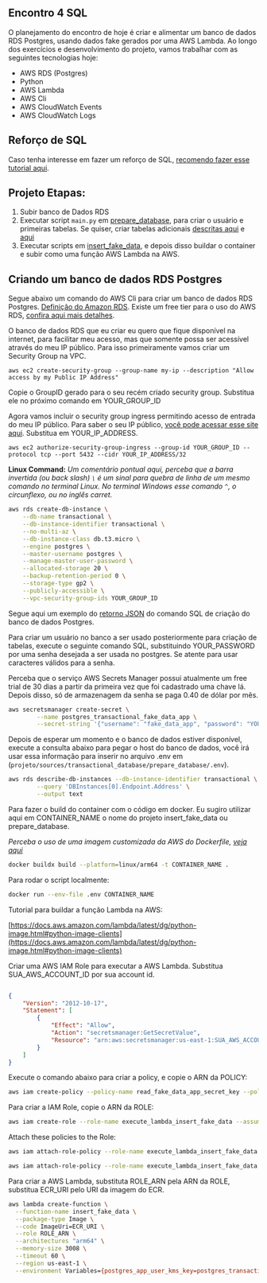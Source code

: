 ## Encontro 4 SQL

O planejamento do encontro de hoje é criar e alimentar um banco de dados RDS Postgres, usando dados fake gerados por uma AWS Lambda. Ao longo dos exercícios e desenvolvimento do projeto, vamos trabalhar com as seguintes tecnologias hoje:

- AWS RDS (Postgres)
- Python
- AWS Lambda
- AWS Cli
- AWS CloudWatch Events
- AWS CloudWatch Logs


## Reforço de SQL

Caso tenha interesse em fazer um reforço de SQL, [recomendo fazer esse tutorial aqui](https://www.w3schools.com/sql/default.asp).

## Projeto Etapas:

1. Subir banco de Dados RDS
2. Executar script `main.py` em [prepare_database](../../projeto/sources/transactional_database/prepare_database), para criar o usuário e primeiras tabelas. Se quiser, criar tabelas adicionais [descritas aqui](../../projeto/sources/transactional_database/database_structure.dbml) e [aqui](../../projeto/sources/transactional_database/database_structure.png)
3. Executar scripts em [insert_fake_data](../../projeto/sources/transactional_database/insert_fake_data), e depois disso buildar o container e subir como uma função AWS Lambda na AWS.

## Criando um banco de dados RDS Postgres

Segue abaixo um comando do AWS Cli para criar um banco de dados RDS Postgres. [Definição do Amazon RDS](https://docs.aws.amazon.com/AmazonRDS/latest/UserGuide/Welcome.html). Existe um free tier para o uso do AWS RDS, [confira aqui mais detalhes](https://aws.amazon.com/rds/free/).

O banco de dados RDS que eu criar eu quero que fique disponível na internet, para facilitar meu acesso, mas que somente possa ser acessível através do meu IP público. Para isso primeiramente vamos criar um Security Group na VPC.

`aws ec2 create-security-group --group-name my-ip --description "Allow access by my Public IP Address"`

Copie o GroupID gerado para o seu recém criado security group. Substitua ele no próximo comando em YOUR_GROUP_ID

Agora vamos incluir o security group ingress permitindo acesso de entrada do meu IP público. Para saber o seu IP público, [você pode acessar esse site aqui](https://meuip.com.br/). Substitua em YOUR_IP_ADDRESS.

`aws ec2 authorize-security-group-ingress --group-id YOUR_GROUP_ID --protocol tcp --port 5432 --cidr YOUR_IP_ADDRESS/32`

**Linux Command:**
_Um comentário pontual aqui, perceba que a barra invertida (ou back slash) `\` é um sinal para quebra de linha de um mesmo comando no terminal Linux._
_No terminal Windows esse comando `^`, o circunflexo, ou no inglês carret._

```bash
aws rds create-db-instance \
    --db-name transactional \
    --db-instance-identifier transactional \
    --no-multi-az \
    --db-instance-class db.t3.micro \
    --engine postgres \
    --master-username postgres \
    --manage-master-user-password \
    --allocated-storage 20 \
    --backup-retention-period 0 \
    --storage-type gp2 \
    --publicly-accessible \
    --vpc-security-group-ids YOUR_GROUP_ID
```

Segue aqui um exemplo do [retorno JSON](./create_rds.json) do comando SQL de criação do banco de dados Postgres.

Para criar um usuário no banco a ser usado posteriormente para criação de tabelas, execute o seguinte comando SQL,
 substituindo YOUR_PASSWORD por uma senha desejada a ser usada no postgres. Se atente para usar caracteres válidos
 para a senha.

Perceba que o serviço AWS Secrets Manager possui atualmente um free trial de 30 dias a partir da primeira vez que foi
 cadastrado uma chave lá. Depois disso, só de armazenagem da senha se paga 0.40 de dólar por mês.

```bash
aws secretsmanager create-secret \
        --name postgres_transactional_fake_data_app \
        --secret-string '{"username": "fake_data_app", "password": "YOUR_PASSWORD"}'
```

Depois de esperar um momento e o banco de dados estiver disponível, execute a consulta abaixo para pegar o host
 do banco de dados, você irá usar essa informação para inserir no arquivo .env em (`projeto/sources/transactional_database/prepare_database/.env`).

```bash
aws rds describe-db-instances --db-instance-identifier transactional \
        --query 'DBInstances[0].Endpoint.Address' \
        --output text
```

Para fazer o build do container com o código em docker. Eu sugiro utilizar aqui em CONTAINER_NAME
o nome do projeto insert_fake_data ou prepare_database.

_Perceba o uso de uma imagem customizada da AWS do Dockerfile, [veja aqui](https://gallery.ecr.aws/lambda/python/)_

```bash
docker buildx build --platform=linux/arm64 -t CONTAINER_NAME .
```

Para rodar o script localmente:

```bash
docker run --env-file .env CONTAINER_NAME
```

Tutorial para buildar a função Lambda na AWS:

[https://docs.aws.amazon.com/lambda/latest/dg/python-image.html#python-image-clients](https://docs.aws.amazon.com/lambda/latest/dg/python-image.html#python-image-clients)


Criar uma AWS IAM Role para executar a AWS Lambda. Substitua SUA_AWS_ACCOUNT_ID por sua account id.

```json

{
    "Version": "2012-10-17",
    "Statement": [
        {
            "Effect": "Allow",
            "Action": "secretsmanager:GetSecretValue",
            "Resource": "arn:aws:secretsmanager:us-east-1:SUA_AWS_ACCOUNT_ID:secret:postgres_transactional_fake_data_app*"
        }
    ]
}

```


Execute o comando abaixo para criar a policy, e copie o ARN da POLICY:
```bash
aws iam create-policy --policy-name read_fake_data_app_secret_key --policy-document file://secrets-manager-policy.json
```

Para criar a IAM Role, copie o ARN da ROLE:

```bash
aws iam create-role --role-name execute_lambda_insert_fake_data --assume-role-policy-document file://trust-policy.json
```

Attach these policies to the Role:

```bash
aws iam attach-role-policy --role-name execute_lambda_insert_fake_data --policy-arn POLICY_ARN
```

```bash
aws iam attach-role-policy --role-name execute_lambda_insert_fake_data --policy-arn arn:aws:iam::aws:policy/service-role/AWSLambdaBasicExecutionRole
```

Para criar a AWS Lambda, substituta ROLE_ARN pela ARN da ROLE, substitua ECR_URI pelo URI da imagem do ECR.

```bash
aws lambda create-function \
  --function-name insert_fake_data \
  --package-type Image \
  --code ImageUri=ECR_URI \
  --role ROLE_ARN \
  --architectures "arm64" \
  --memory-size 3008 \
  --timeout 60 \
  --region us-east-1 \
  --environment Variables={postgres_app_user_kms_key=postgres_transactional_fake_data_app,postgres_host=transactional.cf6dzsnazmsf.us-east-1.rds.amazonaws.com,postgres_database=transactional,postgres_port=5432}
```